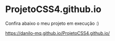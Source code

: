 # ProjetoCSS4.github.io

Confira abaixo o meu projeto em execução :)

https://danilo-mq.github.io/ProjetoCSS4.github.io/
 
